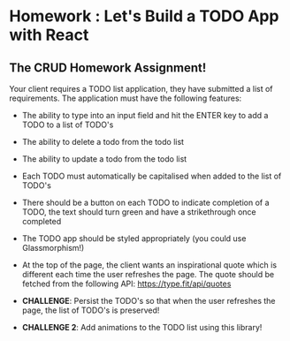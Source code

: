 # Homework : Let's Build a TODO App with React

## The CRUD Homework Assignment!

Your client requires a TODO list application, they have submitted a list of requirements. The application must have the following features:

- The ability to type into an input field and hit the ENTER key to add a TODO to a list of TODO's
- The ability to delete a todo from the todo list
- The ability to update a todo from the todo list
- Each TODO must automatically be capitalised when added to the list of TODO's
- There should be a button on each TODO to indicate completion of a TODO, the text should turn green and have a strikethrough once completed
- The TODO app should be styled appropriately (you could use Glassmorphism!)
- At the top of the page, the client wants an inspirational quote which is different each time the user refreshes the page. The quote should be fetched from the following API: https://type.fit/api/quotes

- **CHALLENGE**: Persist the TODO's so that when the user refreshes the page, the list of TODO's is preserved!
- **CHALLENGE 2**: Add animations to the TODO list using this library!
